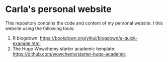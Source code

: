 # Carla's personal website 
This repository contains the code and content of my personal website. I this website using the following tools:
1. R blogdown: https://bookdown.org/yihui/blogdown/a-quick-example.html
2. The Hugo Wowchemy starter academic template: https://github.com/wowchemy/starter-hugo-academic
